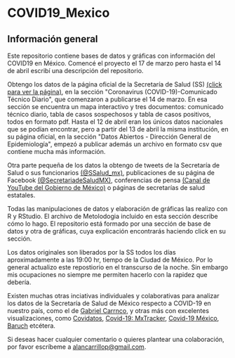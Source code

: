 # COVID19_Mexico

## Información general
Este repositorio contiene bases de datos y gráficas con información del COVID19 en México. Comencé el proyecto el 17 de marzo pero hasta el 14 de abril escribí una descripción del repositorio.

Obtengo los datos de la página oficial de la Secretaría de Salud (SS) [(click para ver la página)](https://www.gob.mx/salud/es/archivo/documentos), en la sección "Coronavirus (COVID-19)-Comunicado Técnico Diario", que comenzaron a publicarse el 14 de marzo. En esa sección se encuentra un mapa interactivo y tres documentos: comunicado técnico diario, tabla de casos sospechosos y tabla de casos positivos, todos en formato pdf. Hasta el 12 de abril eran los únicos datos nacionales que se podían encontrar, pero a partir del 13 de abril la misma institución, en su página oficial, en la sección "Datos Abiertos - Dirección General de Epidemiología", empezó a publicar además un archivo en formato csv que contiene mucha más información.

Otra parte pequeña de los datos la obtengo de tweets de la Secretaría de Salud o sus funcionarios [(@SSalud_mx)](https://twitter.com/SSalud_mx), publicaciones de su página de Facebook [(@SecretariadeSaludMX)](https://www.facebook.com/SecretariadeSaludMX/), conferencias de pensa [(Canal de YouTube del Gobierno de México)](https://www.youtube.com/playlist?list=PL-wEE8VmWaJ1XfDoFFkVfxuwVRgBMIiNO) o páginas de secretarías de salud estatales.

Todas las manipulaciones de datos y elaboración de gráficas las realizo con R y RStudio. El archivo de Metolodogia incluido en esta sección describe cómo lo hago. El repositorio está formado por una sección de base de datos y otra de gráficas, cuya explicación encontrarás haciendo click en su sección.

Los datos originales son liberados por la SS todos los días aproximadamente a las 19:00 hr, tiempo de la Ciudad de México. Por lo general actualizo este repostiorio en el transcurso de la noche. Sin embargo mis ocupaciones no siempre me permiten hacerlo con la rapidez que debería.

Existen muchas otras inciativas individuales y colaborativas para analizar los datos de la Secretaría de Salud de México respecto a COVID-19 en nuestro país, como el de [Gabriel Carrnco](https://github.com/carranco-sga), y otras más con excelentes visualizaciones, como [Covidatos](https://covidatos.mx/), [Covid-19: MxTracker](https://joelricci.shinyapps.io/covid_mx_jrl/), [Covid-19 México](https://mexicovid19.github.io/Mexico/), [Baruch](https://commuter.carto.com/builder/b9062a27-5a6b-4dcd-81fa-e7645d3cd504/embed?state=%7B%22map%22%3A%7B%22ne%22%3A%5B13.859413869074032%2C-119.72900390625001%5D%2C%22sw%22%3A%5B33.22949814144951%2C-79.12353515625001%5D%2C%22center%22%3A%5B23.905926927314724%2C-99.42626953125001%5D%2C%22zoom%22%3A6%7D%7D) etcétera.

Si deseas hacer cualquier comentario o quieres plantear una colaboración, por favor escríbeme a alancarrillop@gmail.com.
